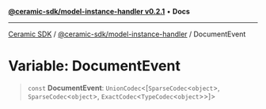 [**@ceramic-sdk/model-instance-handler v0.2.1**](../README.md) • **Docs**

***

[Ceramic SDK](../../../README.md) / [@ceramic-sdk/model-instance-handler](../README.md) / DocumentEvent

# Variable: DocumentEvent

> `const` **DocumentEvent**: `UnionCodec`\<[`SparseCodec`\<`object`\>, `SparseCodec`\<`object`\>, `ExactCodec`\<`TypeCodec`\<`object`\>\>]\>
